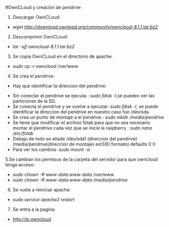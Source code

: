 #OwnCLoud y creación de pendrive
1. Descargar OwnCLoud:
  + *wget http://download.ownload.org/community/owncloud-8.1.1.tar.bz2*
2. Descomprimir OwnCLoud:
  + *tar -xjf owncloud-8.1.1.tar.bz2*
3. Se copia OwnCLoud en el directorio de apache:
  + *sudo cp -r owncloud  /var/www*
  
4. Se crea el pendrive:
  + Hay que identificar la direccion del pendrive:
   - Sin conectar el pendrive se ejecuta : *sudo fdisk -l*,se pueden ver las particiones de la SD.
   - Se conecta el pendrive y se vuelve a ejecutar :*sudo fdisk -l*, se puede identificar la direccion del pendrive en nuestro caso fue /dev/sda
   - Se crea un punto de montaje a el pendrive : *sudo mkdir /media/pendrive*
   - Se tiene que modificar el archivo fstab para que no sea necesario montar el pendrive cada vez que se inicie la raspberry : *sudo nano /etc/fstab* 
   - Debajo de todo se añade /dev/sda1 (direccion del pendrive)    /media/pendrive(direccion de montaje)  ext3(El formato)
 defaults    0    0
   - Para ver los cambios :*sudo mount -a*
  
5.Se cambian los permisos de la carpeta del servidor para que owncloud tenga acceso:
  + *sudo chown -R www-data:www-data  /var/www*
  + *sudo chown -R www-data:www-data  /media/pendrive*
  
6. Se vuele a reiniciar apache:
  + *sudo service apache2 restart*
  
7. Se entra a la pagina:
  + http://ip.owncloud
